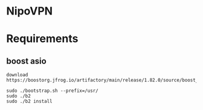 # NipoVPN

# Requirements

## boost asio

```shell
download https://boostorg.jfrog.io/artifactory/main/release/1.82.0/source/boost_1_82_0.tar.bz2
```

```shell
sudo ./bootstrap.sh --prefix=/usr/
sudo ./b2
sudo ./b2 install
```

